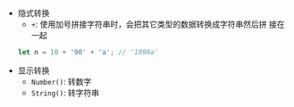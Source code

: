 - 隐式转换
  - `+`: 使用加号拼接字符串时，会把其它类型的数据转换成字符串然后拼
  接在一起
  ```js
  let n = 10 + '90' + 'a'; // '1090a'
  ```
- 显示转换
  - `Number()`: 转数字
  - `String()`: 转字符串
